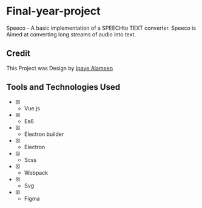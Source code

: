 # Final-year-project

Speeco - A basic implementation of a SPEECHto TEXT converter.
Speeco is Aimed at converting long streams of audio into text.

## Credit

This Project was Design by [Ipaye Alameen](https://ipaye.github.io)

## Tools and Technologies Used

- [x] - Vue.js
- [x] - Es6
- [x] - Electron builder
- [x] - Electron
- [x] - Scss
- [x] - Webpack
- [x] - Svg
- [x] - Figma
